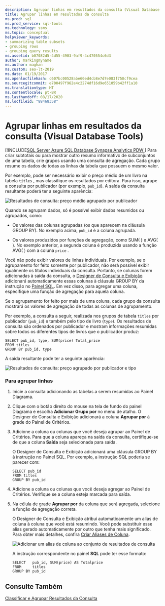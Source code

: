 ```yaml
---
description: Agrupar linhas em resultados da consulta (Visual Database Tools)
title: Agrupar linhas em resultados da consulta
ms.prod: sql
ms.prod_service: sql-tools
ms.technology: ssms
ms.topic: conceptual
helpviewer_keywords:
- summarizing table subsets
- grouping rows
- grouping query results
ms.assetid: b07082d5-4d55-4903-9af9-4c470554c6d3
author: markingmyname
ms.author: maghan
ms.custom: seo-lt-2019
ms.date: 01/19/2017
ms.openlocfilehash: c607bc00528abe60ed4cb8e7d7e083f758cf9cea
ms.sourcegitcommit: e700497f962e4c2274df16d9e651059b42ff1a10
ms.translationtype: HT
ms.contentlocale: pt-BR
ms.lasthandoff: 08/17/2020
ms.locfileid: "88468358"
---
```

# <a name="group-rows-in-query-results-visual-database-tools"></a>Agrupar linhas em resultados da consulta (Visual Database Tools)

[!INCLUDE[SQL Server Azure SQL Database Synapse Analytics PDW ](../../includes/applies-to-version/sql-asdb-asdbmi-asa-pdw.md)]
Para criar subtotais ou para mostrar outro resumo informativo de subconjuntos de uma tabela, crie grupos usando uma consulta de agregação. Cada grupo resume os dados de todas as linhas da tabela que possuem o mesmo valor.  
  
Por exemplo, pode ser necessário exibir o preço médio de um livro na tabela `titles` , mas classifique os resultados por editora. Para isso, agrupe a consulta por publicador (por exemplo, `pub_id`). A saída da consulta resultante poderá ter a seguinte aparência:  
  
![Resultados de consulta: preço médio agrupado por publicador](../../ssms/visual-db-tools/media/dv3w9e1.gif "Resultados de consulta: preço médio agrupado por publicador")  
  
Quando se agrupam dados, só é possível exibir dados resumidos ou agrupados, como:  
  
-   Os valores das colunas agrupadas (os que aparecem na cláusula GROUP BY). No exemplo acima, `pub_id` é a coluna agrupada.  
  
-   Os valores produzidos por funções de agregação, como SUM( ) e AVG( ). No exemplo anterior, a segunda coluna é produzida usando a função AVG( ) com a coluna `price` .  
  
Você não pode exibir valores de linhas individuais. Por exemplo, se o agrupamento for feito somente por publicador, não será possível exibir igualmente os títulos individuais da consulta. Portanto, se colunas forem adicionadas à saída da consulta, o [Designer de Consulta e Exibição](../../ssms/visual-db-tools/query-and-view-designer-tools-visual-database-tools.md) adicionará automaticamente essas colunas à cláusula GROUP BY da instrução no [Painel SQL](../../ssms/visual-db-tools/sql-pane-visual-database-tools.md). Em vez disso, para agregar uma coluna, especifique uma função de agregação para aquela coluna.  
  
Se o agrupamento for feito por mais de uma coluna, cada grupo da consulta mostrará os valores de agregação de todas as colunas de agrupamento.  
  
Por exemplo, a consulta a seguir, realizada nos grupos de tabela `titles` por publicador (`pub_id`) e também pelo tipo de livro (`type`). Os resultados de consulta são ordenados por publicador e mostram informações resumidas sobre todos os diferentes tipos de livros que o publicador produz:  
  
```  
SELECT pub_id, type, SUM(price) Total_price  
FROM titles  
GROUP BY pub_id, type  
```  
  
A saída resultante pode ter a seguinte aparência:  
  
![Resultados de consulta: preço agrupado por publicador e tipo](../../ssms/visual-db-tools/media/dv3w9e2.gif "Resultados de consulta: preço agrupado por publicador e tipo")  
  
### <a name="to-group-rows"></a>Para agrupar linhas  
  
1.  Inicie a consulta adicionando as tabelas a serem resumidas ao Painel Diagrama.  
  
2.  Clique com o botão direito do mouse na tela de fundo do painel Diagrama e escolha **Adicionar Grupo por** no menu de atalho. O Designer de Consulta e Exibição adicionará a coluna **Agrupar por** à grade do Painel de Critérios.  
  
3.  Adicione a coluna ou colunas que você deseja agrupar ao Painel de Critérios. Para que a coluna apareça na saída da consulta, certifique-se de que a coluna **Saída** seja selecionada para saída.  
  
    O Designer de Consulta e Exibição adicionará uma cláusula GROUP BY à instrução no Painel SQL. Por exemplo, a instrução SQL poderia se parecer com:  
  
    ```  
    SELECT pub_id  
    FROM titles  
    GROUP BY pub_id  
    ```  
  
4.  Adicione a coluna ou colunas que você deseja agregar ao Painel de Critérios. Verifique se a coluna esteja marcada para saída.  
  
5.  Na célula de grade **Agrupar por** da coluna que será agregada, selecione a função de agregação correta.  
  
    O Designer de Consulta e Exibição atribui automaticamente um alias de coluna à coluna que você está resumindo. Você pode substituir esse alias gerado automaticamente por outro que tenha mais significado. Para obter mais detalhes, confira [Criar Aliases de Coluna](../../ssms/visual-db-tools/create-column-aliases-visual-database-tools.md).  
  
    ![Adicionar um alias de coluna ao conjunto de resultados de consulta](../../ssms/visual-db-tools/media/dv3w9e3.gif "Adicionar um alias de coluna ao conjunto de resultados de consulta")  
  
    A instrução correspondente no painel **SQL** pode ter esse formato:  
  
    ```  
    SELECT   pub_id, SUM(price) AS Totalprice  
    FROM     titles  
    GROUP BY pub_id  
    ```  
  
## <a name="see-also"></a>Consulte Também  
[Classificar e Agrupar Resultados da Consulta](../../ssms/visual-db-tools/sort-and-group-query-results-visual-database-tools.md)  
  
